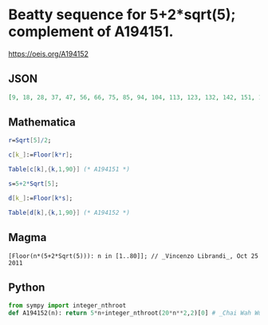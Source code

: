 # Beatty sequence for 5\+2\*sqrt\(5\); complement of A194151\.
https://oeis.org/A194152
## JSON
```JSON
[9, 18, 28, 37, 47, 56, 66, 75, 85, 94, 104, 113, 123, 132, 142, 151, 161, 170, 179, 189, 198, 208, 217, 227, 236, 246, 255, 265, 274, 284, 293, 303, 312, 322, 331, 340, 350, 359, 369, 378, 388, 397, 407, 416, 426, 435, 445, 454, 464, 473, 483, 492, 502]
```
## Mathematica
```Mathematica
r=Sqrt[5]/2;
```
```Mathematica
c[k_]:=Floor[k*r];
```
```Mathematica
Table[c[k],{k,1,90}] (* A194151 *)
```
```Mathematica
s=5+2*Sqrt[5];
```
```Mathematica
d[k_]:=Floor[k*s];
```
```Mathematica
Table[d[k],{k,1,90}] (* A194152 *)
```
## Magma
```Magma
[Floor(n*(5+2*Sqrt(5))): n in [1..80]]; // _Vincenzo Librandi_, Oct 25 2011
```
## Python
```Python
from sympy import integer_nthroot
def A194152(n): return 5*n+integer_nthroot(20*n**2,2)[0] # _Chai Wah Wu_, Mar 16 2021
```
